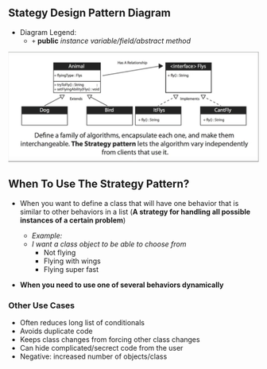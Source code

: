 ## Stategy Design Pattern Diagram

* Diagram Legend:
  * `+` **public** _instance variable/field/abstract method_

![Strategy_Design_Pattern_Diagram](res/Strategy-Design-Pattern-UML-Diagram.png)

## When To Use The Strategy Pattern?

* When you want to define a class that will have one behavior that is similar to other behaviors in a list (**A strategy for handling all possible instances of a certain problem**)

  * _Example:_
  * _I want a class object to be able to choose from_
    * Not flying
    * Flying with wings
    * Flying super fast

* **When you need to use one of several behaviors dynamically**

### Other Use Cases

* Often reduces long list of conditionals
* Avoids duplicate code
* Keeps class changes from forcing other class changes
* Can hide complicated/secrect code from the user
* Negative: increased number of objects/class